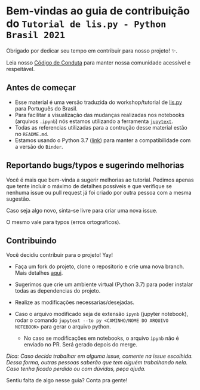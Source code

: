 # Bem-vindas ao guia de contribuição do `Tutorial de lis.py - Python Brasil 2021` <!-- omit in toc -->

Obrigado por dedicar seu tempo em contribuir para nosso projeto!  :sparkles:. 

Leia nosso [Código de Conduta](https://python.org.br/cdc/) para manter nossa comunidade acessível e respeitável.


## Antes de começar

- Esse material é uma versão traduzida do workshop/tutorial de [lis.py](https://github.com/fluentpython/lispy/tree/main/workshops/thoughtworks2021) para Português do Brasil.
- Para facilitar a visualização das mudanças realizadas nos notebooks (arquivos `.ipynb`) nós estamos utilizando a ferramenta [`jupytext`](https://github.com/mwouts/jupytext).
- Todas as referencias utilizadas para a contrução desse material estão no `README.md`.
- Estamos usando o Python 3.7 ([link](https://www.python.org/downloads/release/python-379/)) para manter a compatibilidade com a versão do `Binder`.


## Reportando bugs/typos e sugerindo melhorias

Você é mais que bem-vinda a sugerir melhorias ao tutorial. Pedimos apenas que tente incluir o máximo de detalhes possíveis e que verifique se nenhuma issue ou pull request já foi criado por outra pessoa com a mesma sugestão.

Caso seja algo novo, sinta-se livre para criar uma nova issue.

O mesmo vale para typos (erros ortograficos).

## Contribuindo

Você decidiu contribuir para o projeto! Yay!

- Faça um fork do projeto, clone o repositorio e crie uma nova branch. Mais detalhes [aqui](https://docs.github.com/pt/enterprise/2.17/user/github/collaborating-with-issues-and-pull-requests/creating-a-pull-request-from-a-fork).

- Sugerimos que crie um ambiente virtual (Python 3.7) para poder instalar todas as dependencias do projeto.

- Realize as modificações necessarias/desejadas.

- Caso o arquivo modificado seja de extensão `ipynb` (jupyter notebook), rodar o comando `jupytext --to py <CAMINHO/NOME DO ARQUIVO NOTEBOOK>` para gerar o arquivo python.
    - No caso se modificações em notebooks, o arquivo `ipynb` não é enviado no PR. Será gerado depois do merge.

_Dica: Caso decida trabalhar em alguma _issue_, comente na _issue_ escolhida. Dessa forma,
outras pessoas saberão que tem alguém trabalhando nela. Caso tenha ficado perdido ou com
dúvidas, peça ajuda._


Sentiu falta de algo nesse guia? Conta pra gente!

